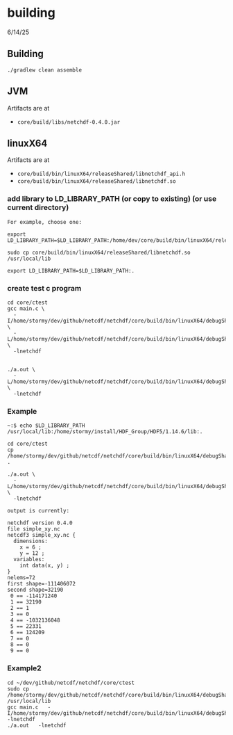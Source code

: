 # building
6/14/25


## Building

`./gradlew clean assemble`

## JVM

Artifacts are at

* `core/build/libs/netchdf-0.4.0.jar`

## linuxX64

Artifacts are at
* `core/build/bin/linuxX64/releaseShared/libnetchdf_api.h`
* `core/build/bin/linuxX64/releaseShared/libnetchdf.so`

### add library to LD_LIBRARY_PATH (or copy to existing) (or use current directory)

````
For example, choose one:

export LD_LIBRARY_PATH=$LD_LIBRARY_PATH:/home/dev/core/build/bin/linuxX64/releaseShared

sudo cp core/build/bin/linuxX64/releaseShared/libnetchdf.so /usr/local/lib

export LD_LIBRARY_PATH=$LD_LIBRARY_PATH:.
````

### create test c program

````
cd core/ctest
gcc main.c \
  -I/home/stormy/dev/github/netcdf/netchdf/core/build/bin/linuxX64/debugShared \
  -L/home/stormy/dev/github/netcdf/netchdf/core/build/bin/linuxX64/debugShared \
  -lnetchdf


./a.out \
  -L/home/stormy/dev/github/netcdf/netchdf/core/build/bin/linuxX64/debugShared \
  -lnetchdf
````

### Example

````
~:$ echo $LD_LIBRARY_PATH
/usr/local/lib:/home/stormy/install/HDF_Group/HDF5/1.14.6/lib:.

cd core/ctest
cp /home/stormy/dev/github/netcdf/netchdf/core/build/bin/linuxX64/debugShared/libnetchdf.so .

./a.out \
  -L/home/stormy/dev/github/netcdf/netchdf/core/build/bin/linuxX64/debugShared \
  -lnetchdf

output is currently:

netchdf version 0.4.0
file simple_xy.nc
netcdf3 simple_xy.nc {
  dimensions:
    x = 6 ;
    y = 12 ;
  variables:
    int data(x, y) ;
}
nelems=72
first shape=-111406072
second shape=32190
 0 == -114171240
 1 == 32190
 2 == 1
 3 == 0
 4 == -1032136048
 5 == 22331
 6 == 124209
 7 == 0
 8 == 0
 9 == 0

````
### Example2

````
cd ~/dev/github/netcdf/netchdf/core/ctest
sudo cp /home/stormy/dev/github/netcdf/netchdf/core/build/bin/linuxX64/debugShared/libnetchdf.so /usr/local/lib
gcc main.c   -I/home/stormy/dev/github/netcdf/netchdf/core/build/bin/linuxX64/debugShared   -lnetchdf
./a.out   -lnetchdf
````


